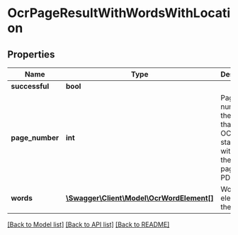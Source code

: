 # OcrPageResultWithWordsWithLocation

## Properties
Name | Type | Description | Notes
------------ | ------------- | ------------- | -------------
**successful** | **bool** |  | [optional] 
**page_number** | **int** | Page number of the page that was OCR-ed, starting with 1 for the first page in the PDF file | [optional] 
**words** | [**\Swagger\Client\Model\OcrWordElement[]**](OcrWordElement.md) | Word elements in the image | [optional] 

[[Back to Model list]](../README.md#documentation-for-models) [[Back to API list]](../README.md#documentation-for-api-endpoints) [[Back to README]](../README.md)


